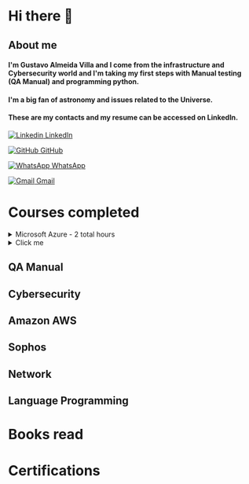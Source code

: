 # **Hi there** 👋

## About me 
#### I'm Gustavo Almeida Villa and I come from the infrastructure and Cybersecurity world and I'm taking my first steps with Manual testing (QA Manual) and programming python.
#### I'm a big fan of astronomy and issues related to the Universe.
#### These are my contacts and my resume can be accessed on LinkedIn.


[![Linkedin](https://i.stack.imgur.com/gVE0j.png) LinkedIn](https://www.linkedin.com/in/gustavo-almeida-villa-76117037)
&nbsp;

[![GitHub](https://i.stack.imgur.com/tskMh.png) GitHub](https://github.com/guvilla85/)

[![WhatsApp](https://i.imgur.com/dtJOIlk.png) WhatsApp](https://wa.me/5491133718732)

[![Gmail](https://i.imgur.com/M33v43D.png) Gmail](https://mailto:gu.a.villa@gmail.com)





# **Courses completed**

<details>
  <summary>Microsoft Azure - 2 total hours</summary>
      
      Title (pt-br): Azure para Iniciantes 2021
  
      Title (esp): Azure para principiantes 2021
  
      Title (eng): Azure for Starters 2021
      
      Institute:Udemy 
      
      Description: Overview about Microsoft Azure. VM creation <br/>
      
       Lenght: 2 hours
     
       Date: Sept, 12, 2021
     
       View certificate completion -> https://live.staticflickr.com/65535/52654388531_7f4863d10a_b.jpg  
</details>



 <details>
  <summary>Click me</summary>
  
  ### Heading
  1. Foo
  2. Bar
     * Baz
     * Qux

  ### Some Code
  ```js
  function logSomething(something) {
    console.log('Something', something);
  }
  ```
</details>




## QA Manual

## Cybersecurity

## Amazon AWS 

## Sophos 

## Network

## Language Programming

# **Books read**

# **Certifications**





<!--
**guvilla85/guvilla85** is a ✨ _special_ ✨ repository because its `README.md` (this file) appears on your GitHub profile.

Here are some ideas to get you started:

- 🔭 I’m currently working on ...
- 🌱 I’m currently learning ...
- 👯 I’m looking to collaborate on ...
- 🤔 I’m looking for help with ...
- 💬 Ask me about ...
- 📫 How to reach me: ...
- 😄 Pronouns: ...
- ⚡ Fun fact: ...
-->

